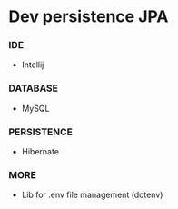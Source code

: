 # Dev persistence JPA
### IDE
- Intellij
### DATABASE
- MySQL
### PERSISTENCE
- Hibernate

### MORE
- Lib for .env file management (dotenv)

